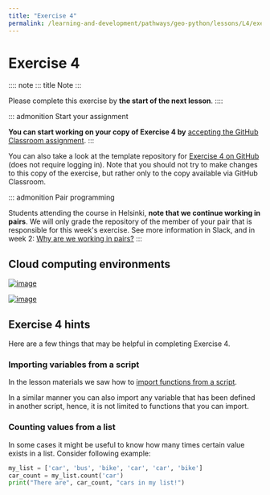 ```yaml
---
title: "Exercise 4"
permalink: /learning-and-development/pathways/geo-python/lessons/L4/exercise-4/
---
```



# Exercise 4

:::: note
::: title
Note
:::

Please complete this exercise by **the start of the next lesson**.
::::

::: admonition
Start your assignment

**You can start working on your copy of Exercise 4 by** [accepting the
GitHub Classroom assignment](https://classroom.github.com/a/_hiiK8sa).
:::

You can also take a look at the template repository for [Exercise 4 on
GitHub](https://github.com/Geo-Python-2023/Exercise-4) (does not require
logging in). Note that you should not try to make changes to this copy
of the exercise, but rather only to the copy available via GitHub
Classroom.

::: admonition
Pair programming

Students attending the course in Helsinki, **note that we continue
working in pairs**. We will only grade the repository of the member of
your pair that is responsible for this week\'s exercise. See more
information in Slack, and in week 2: [Why are we working in
pairs?](https://geo-python-site.readthedocs.io/en/latest/lessons/L2/why-pairs.html)
:::

## Cloud computing environments

[![image](https://img.shields.io/badge/launch-binder-red.svg)](https://mybinder.org/v2/gh/Geo-Python-2023/Binder/main?urlpath=lab)

[![image](https://img.shields.io/badge/launch-CSC%20notebook-blue.svg)](https://notebooks.csc.fi/)

## Exercise 4 hints

Here are a few things that may be helpful in completing Exercise 4.

### Importing variables from a script

In the lesson materials we saw how to [import functions from a
script](../../notebooks/L4/functions.html#calling-functions-from-a-script-file).

In a similar manner you can also import any variable that has been
defined in another script, hence, it is not limited to functions that
you can import.

### Counting values from a list

In some cases it might be useful to know how many times certain value
exists in a list. Consider following example:

``` python
my_list = ['car', 'bus', 'bike', 'car', 'car', 'bike']
car_count = my_list.count('car')
print("There are", car_count, "cars in my list!")
```
